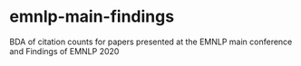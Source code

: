 # emnlp-main-findings
BDA of citation counts for papers presented at the EMNLP main conference and Findings of EMNLP 2020
